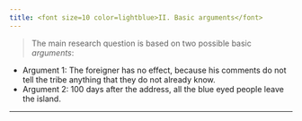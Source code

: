 ```yaml
---
title: <font size=10 color=lightblue>II. Basic arguments</font>
---
```

>The main research question is based on two possible basic *arguments*:
- Argument 1: The foreigner has no effect, because his comments do not tell the tribe anything that they do not already know.
- Argument 2: 100 days after the address, all the blue eyed people leave the island.

---